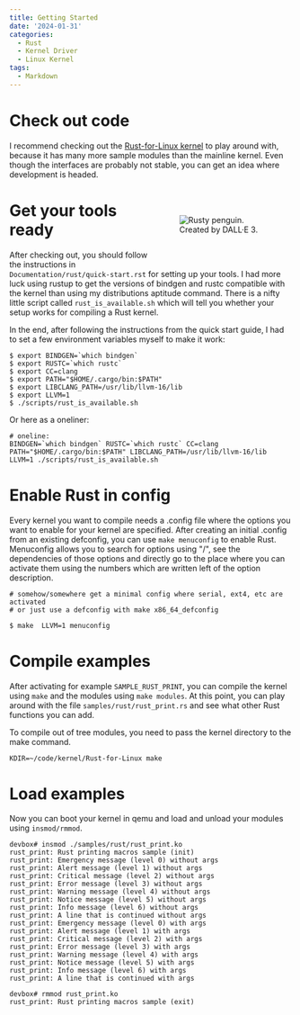 ```yaml
---
title: Getting Started
date: '2024-01-31'
categories:
  - Rust
  - Kernel Driver
  - Linux Kernel
tags:
  - Markdown
---
```


# Check out code

I recommend checking out the [Rust-for-Linux kernel](https://github.com/Rust-for-Linux) to play around with, because it has many more sample modules than the mainline kernel. Even though the interfaces are probably not stable, you can get an idea where development is headed.

[<img src="/static/img/rusty_penguin_1.jpeg" style="max-width:30%;min-width:40px;float:right;padding:50px" alt="Rusty penguin. Created by DALL·E 3." />](https://github.com/Rust-for-Linux/)

# Get your tools ready
After checking out, you should follow the instructions in
`Documentation/rust/quick-start.rst` for setting up your tools. I had more luck
using rustup to get the versions of bindgen and rustc compatible with the kernel
than using my distributions aptitude command. There is a nifty little script
called `rust_is_available.sh` which will tell you whether your setup works for
compiling a Rust kernel.

In the end, after following the instructions from the quick start guide, I had
to set a few environment variables myself to make it work:




```
$ export BINDGEN=`which bindgen`
$ export RUSTC=`which rustc`
$ export CC=clang
$ export PATH="$HOME/.cargo/bin:$PATH"
$ export LIBCLANG_PATH=/usr/lib/llvm-16/lib
$ export LLVM=1
$ ./scripts/rust_is_available.sh
```

Or here as a oneliner:
```
# oneline:
BINDGEN=`which bindgen` RUSTC=`which rustc` CC=clang PATH="$HOME/.cargo/bin:$PATH" LIBCLANG_PATH=/usr/lib/llvm-16/lib LLVM=1 ./scripts/rust_is_available.sh
```

# Enable Rust in config

Every kernel you want to compile needs a .config file where the options you want
to enable for your kernel are specified. After creating an initial .config from
an existing defconfig, you can use `make menuconfig` to enable Rust. Menuconfig
allows you to search for options using "/", see the dependencies of those
options and directly go to the place where you can activate them using the
numbers which are written left of the option description.

```
# somehow/somewhere get a minimal config where serial, ext4, etc are activated
# or just use a defconfig with make x86_64_defconfig

$ make  LLVM=1 menuconfig
```

# Compile examples

After activating for example `SAMPLE_RUST_PRINT`, you can compile the kernel
using `make` and the modules using `make modules`. At this point, you can play
around with the file `samples/rust/rust_print.rs` and see what other Rust
functions you can add.

To compile out of tree modules, you need to pass the kernel directory to the make command.

```
KDIR=~/code/kernel/Rust-for-Linux make
```

# Load examples
Now you can boot your kernel in qemu and load and unload your modules using
`insmod/rmmod`.

```
devbox# insmod ./samples/rust/rust_print.ko
rust_print: Rust printing macros sample (init)
rust_print: Emergency message (level 0) without args
rust_print: Alert message (level 1) without args
rust_print: Critical message (level 2) without args
rust_print: Error message (level 3) without args
rust_print: Warning message (level 4) without args
rust_print: Notice message (level 5) without args
rust_print: Info message (level 6) without args
rust_print: A line that is continued without args
rust_print: Emergency message (level 0) with args
rust_print: Alert message (level 1) with args
rust_print: Critical message (level 2) with args
rust_print: Error message (level 3) with args
rust_print: Warning message (level 4) with args
rust_print: Notice message (level 5) with args
rust_print: Info message (level 6) with args
rust_print: A line that is continued with args
```

```
devbox# rmmod rust_print.ko
rust_print: Rust printing macros sample (exit)
```
